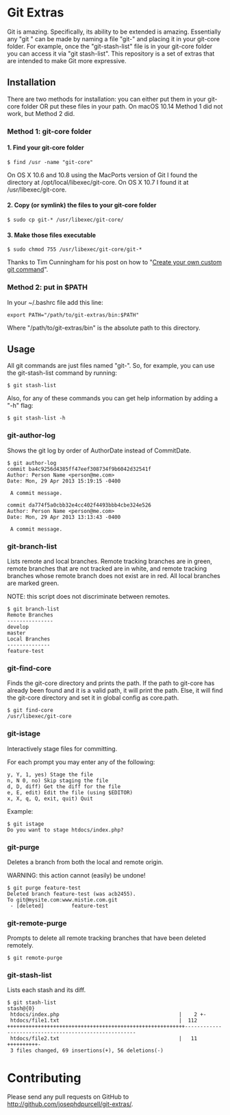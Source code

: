 # Git Extras

Git is amazing. Specifically, its ability to be extended is amazing. Essentially any "git <command>" can be made by naming a file "git-<command>" and placing it in your git-core folder. For example, once the "git-stash-list" file is in your git-core folder you can access it via "git stash-list". This repository is a set of extras that are intended to make Git more expressive.

## Installation

There are two methods for installation: you can either put them in your git-core folder OR put these files in your path. On macOS 10.14 Method 1 did not work, but Method 2 did.

### Method 1: git-core folder

#### 1. Find your git-core folder

    $ find /usr -name "git-core"

On OS X 10.6 and 10.8 using the MacPorts version of Git I found the directory at /opt/local/libexec/git-core. On OS X 10.7 I found it at /usr/libexec/git-core.

#### 2. Copy (or symlink) the files to your git-core folder

    $ sudo cp git-* /usr/libexec/git-core/

#### 3. Make those files executable

    $ sudo chmod 755 /usr/libexec/git-core/git-*

Thanks to Tim Cunningham for his post on how to "[Create your own custom git command](http://cfmumbojumbo.com/cf/index.cfm/coding/create-your-own-custom-git-command/)".

### Method 2: put in $PATH

In your ~/.bashrc file add this line:

```
export PATH="/path/to/git-extras/bin:$PATH"
```

Where "/path/to/git-extras/bin" is the absolute path to this directory.

## Usage

All git commands are just files named "git-<command>". So, for example, you can use the git-stash-list command by running:

    $ git stash-list

Also, for any of these commands you can get help information by adding a "-h" flag:

    $ git stash-list -h

### git-author-log

Shows the git log by order of AuthorDate instead of CommitDate.

    $ git author-log
    commit ba4c9256d4385ff47eef308734f9b6042d32541f
    Author: Person Name <person@me.com>
    Date: Mon, 29 Apr 2013 15:19:15 -0400

     A commit message.

    commit da774f5a0cbb32e4cc402f4493bbb4cbe324e526
    Author: Person Name <person@me.com>
    Date: Mon, 29 Apr 2013 13:13:43 -0400

     A commit message.

### git-branch-list

Lists remote and local branches. Remote tracking branches are in green, remote
branches that are not tracked are in white, and remote tracking branches whose
remote branch does not exist are in red. All local branches are marked green.

NOTE: this script does not discriminate between remotes.

    $ git branch-list
    Remote Branches
    ---------------
    develop
    master
    Local Branches
    --------------
    feature-test

### git-find-core

Finds the git-core directory and prints the path. If the path to git-core has
already been found and it is a valid path, it will print the path. Else, it
will find the git-core directory and set it in global config as core.path.

    $ git find-core
    /usr/libexec/git-core

### git-istage

Interactively stage files for committing.

For each prompt you may enter any of the following:

    y, Y, 1, yes) Stage the file
    n, N 0, no) Skip staging the file
    d, D, diff) Get the diff for the file
    e, E, edit) Edit the file (using $EDITOR)
    x, X, q, Q, exit, quit) Quit

Example:

    $ git istage
    Do you want to stage htdocs/index.php? 

### git-purge

Deletes a branch from both the local and remote origin.

WARNING: this action cannot (easily) be undone!

    $ git purge feature-test
    Deleted branch feature-test (was acb2455).
    To git@mysite.com:www.mistie.com.git
     - [deleted]         feature-test

### git-remote-purge

Prompts to delete all remote tracking branches that have been deleted remotely.

    $ git remote-purge

### git-stash-list

Lists each stash and its diff.

    $ git stash-list
    stash@{0}
     htdocs/index.php                                       |    2 +-
     htdocs/file1.txt                                       |  112 ++++++++++++++++++++++++++++++++++++++++++++++++++++++++++------------------------------------------------------
     htdocs/file2.txt                                       |   11 ++++++++++-
     3 files changed, 69 insertions(+), 56 deletions(-)

# Contributing

Please send any pull requests on GitHub to http://github.com/josephdpurcell/git-extras/.

